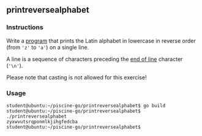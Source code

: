 ## printreversealphabet

### Instructions

Write a [program](TODO-LINK) that prints the Latin alphabet in lowercase in reverse order (from `'z'` to `'a'`) on a single line.

A line is a sequence of characters preceding the [end of line](https://en.wikipedia.org/wiki/Newline) character (`'\n'`).

Please note that casting is not allowed for this exercise!

### Usage

```console
student@ubuntu:~/piscine-go/printreversealphabet$ go build
student@ubuntu:~/piscine-go/printreversealphabet$ ./printreversealphabet
zyxwvutsrqponmlkjihgfedcba
student@ubuntu:~/piscine-go/printreversealphabet$
```
